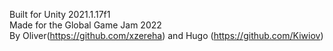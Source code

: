 Built for Unity 2021.1.17f1 <br/>
Made for the Global Game Jam 2022 <br/>
By Oliver(https://github.com/xzereha) and Hugo (https://github.com/Kiwiov)
